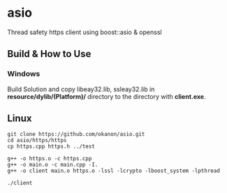 # asio
Thread safety https client using boost::asio & openssl

## Build & How to Use
### Windows
Build Solution and copy libeay32.lib, ssleay32.lib in __resource/dylib/(Platform)/__ directory to the directory with __client.exe__.

## Linux
```
git clone https://github.com/okanon/asio.git
cd asio/https/https
cp https.cpp https.h ../test

g++ -o https.o -c https.cpp
g++ -o main.o -c main.cpp -I.
g++ -o client main.o https.o -lssl -lcrypto -lboost_system -lpthread

./client
```


